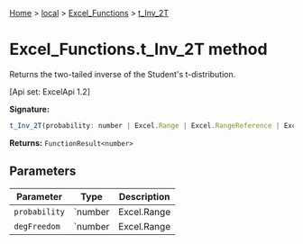 [Home](./index) &gt; [local](local.md) &gt; [Excel\_Functions](local.excel_functions.md) &gt; [t\_Inv\_2T](local.excel_functions.t_inv_2t.md)

# Excel\_Functions.t\_Inv\_2T method

Returns the two-tailed inverse of the Student's t-distribution. 

 \[Api set: ExcelApi 1.2\]

**Signature:**
```javascript
t_Inv_2T(probability: number | Excel.Range | Excel.RangeReference | Excel.FunctionResult<any>, degFreedom: number | Excel.Range | Excel.RangeReference | Excel.FunctionResult<any>): FunctionResult<number>;
```
**Returns:** `FunctionResult<number>`

## Parameters

|  Parameter | Type | Description |
|  --- | --- | --- |
|  `probability` | `number | Excel.Range | Excel.RangeReference | Excel.FunctionResult<any>` |  |
|  `degFreedom` | `number | Excel.Range | Excel.RangeReference | Excel.FunctionResult<any>` |  |

